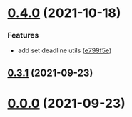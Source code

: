 # [0.4.0](https://github.com/zcong1993/ts-grpc-helper/compare/v0.3.1...v0.4.0) (2021-10-18)

### Features

- add set deadline utils ([e799f5e](https://github.com/zcong1993/ts-grpc-helper/commit/e799f5e4d4ae42cd36a86089d737ea5ff16a5e17))

## [0.3.1](https://github.com/zcong1993/ts-grpc-helper/compare/v0.0.0...v0.3.1) (2021-09-23)

# [0.0.0](https://github.com/zcong1993/ts-grpc-helper/compare/v0.3.0...v0.0.0) (2021-09-23)
